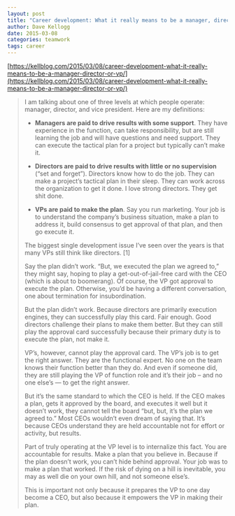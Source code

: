```yaml
---
layout: post
title: "Career development: What it really means to be a manager, director, or VP"
author: Dave Kellogg
date: 2015-03-08
categories: teamwork
tags: career
---
```


[https://kellblog.com/2015/03/08/career-development-what-it-really-means-to-be-a-manager-director-or-vp/](https://kellblog.com/2015/03/08/career-development-what-it-really-means-to-be-a-manager-director-or-vp/)

> I am talking about one of three levels at which people operate: manager, director, and vice president. Here are my definitions:
>
> - **Managers are paid to drive results with some support**. They have experience in the function, can take responsibility, but are still learning the job and will have questions and need support. They can execute the tactical plan for a project but typically can’t make it.
>
> - **Directors are paid to drive results with little or no supervision** (“set and forget”). Directors know how to do the job. They can make a project’s tactical plan in their sleep. They can work across the organization to get it done. I love strong directors. They get shit done.
>
> - **VPs are paid to make the plan**. Say you run marketing. Your job is to understand the company’s business situation, make a plan to address it, build consensus to get approval of that plan, and then go execute it.
>
> The biggest single development issue I’ve seen over the years is that many VPs still think like directors. [1]
>
> Say the plan didn’t work.  “But, we executed the plan we agreed to,” they might say, hoping to play a get-out-of-jail-free card with the CEO (which is about to boomerang). Of course, the VP got approval to execute the plan.  Otherwise, you’d be having a different conversation, one about termination for insubordination.
>
> But the plan didn’t work. Because directors are primarily execution engines, they can successfully play this card. Fair enough. Good directors challenge their plans to make them better. But they can still play the approval card successfully because their primary duty is to execute the plan, not make it.
>
> VP’s, however, cannot play the approval card.  The VP’s job is to get the right answer.  They are the functional expert. No one on the team knows their function better than they do. And even if someone did, they are still playing the VP of function role and it’s their job – and no one else’s — to get the right answer.
>
> But it’s the same standard to which the CEO is held. If the CEO makes a plan, gets it approved by the board, and executes it well but it doesn’t work, they cannot tell the board “but, but, it’s the plan we agreed to.” Most CEOs wouldn’t even dream of saying that. It’s because CEOs understand they are held accountable not for effort or activity, but results.
>
> Part of truly operating at the VP level is to internalize this fact. You are accountable for results. Make a plan that you believe in. Because if the plan doesn’t work, you can’t hide behind approval. Your job was to make a plan that worked. If the risk of dying on a hill is inevitable, you may as well die on your own hill, and not someone else’s.
>
> This is important not only because it prepares the VP to one day become a CEO, but also because it empowers the VP in making their plan.
